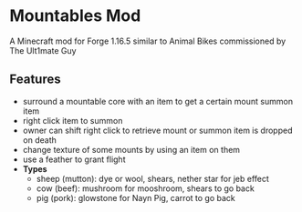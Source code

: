# Mountables Mod 

A Minecraft mod for Forge 1.16.5 similar to Animal Bikes commissioned by The Ult1mate Guy

## Features
- surround a mountable core with an item to get a certain mount summon item
- right click item to summon
- owner can shift right click to retrieve mount or summon item is dropped on death
- change texture of some mounts by using an item on them
- use a feather to grant flight
- **Types**
    - sheep (mutton): dye or wool, shears, nether star for jeb effect
    - cow (beef): mushroom for mooshroom, shears to go back
    - pig (pork): glowstone for Nayn Pig, carrot to go back
